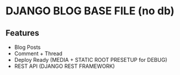 # DJANGO BLOG BASE FILE (no db)

## Features

* Blog Posts
* Comment + Thread
* Deploy Ready (MEDIA + STATIC ROOT PRESETUP for DEBUG)
* REST API (DJANGO REST FRAMEWORK)
